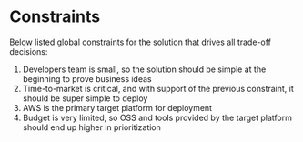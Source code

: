 # Constraints 

Below listed global constraints for the solution that drives all trade-off decisions: 

1. Developers team is small, so the solution should be simple at the beginning to prove business ideas 
2. Time-to-market is critical, and with support of the previous constraint, it should be super simple to deploy
3. AWS is the primary target platform for deployment 
4. Budget is very limited, so OSS and tools provided by the target platform should end up higher in prioritization
